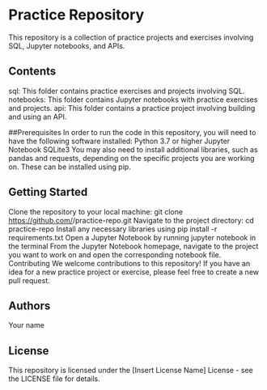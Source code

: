 # Practice Repository
This repository is a collection of practice projects and exercises involving SQL, Jupyter notebooks, and APIs.

## Contents
sql: This folder contains practice exercises and projects involving SQL.
notebooks: This folder contains Jupyter notebooks with practice exercises and projects.
api: This folder contains a practice project involving building and using an API.

##Prerequisites
In order to run the code in this repository, you will need to have the following software installed:
Python 3.7 or higher
Jupyter Notebook
SQLite3
You may also need to install additional libraries, such as pandas and requests, depending on the specific projects you are working on. These can be installed using pip.

## Getting Started
Clone the repository to your local machine: git clone https://github.com/<your-username>/practice-repo.git
Navigate to the project directory: cd practice-repo
Install any necessary libraries using pip install -r requirements.txt
Open a Jupyter Notebook by running jupyter notebook in the terminal
From the Jupyter Notebook homepage, navigate to the project you want to work on and open the corresponding notebook file.
Contributing
We welcome contributions to this repository! If you have an idea for a new practice project or exercise, please feel free to create a new pull request.

## Authors
Your name

## License
This repository is licensed under the [Insert License Name] License - see the LICENSE file for details.
